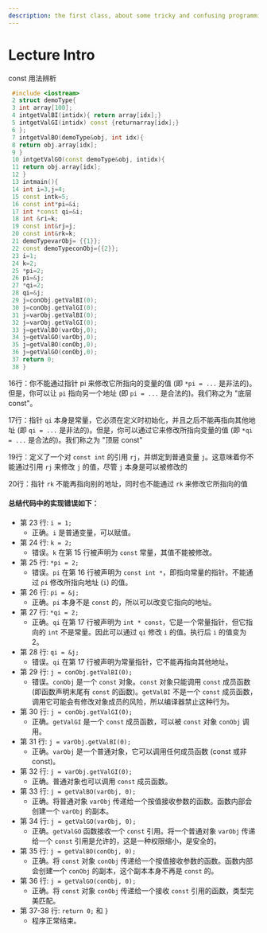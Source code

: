 ```yaml
---
description: the first class, about some tricky and confusing programming skills for C++
---
```


# Lecture Intro

const 用法辨析

```cpp
 #include <iostream>
 2 struct demoType{
 3 int array[100];
 4 intgetValBI(intidx){ return array[idx];}
 5 intgetValGI(intidx) const {returnarray[idx];}
 6 };
 7 intgetValBO(demoType&obj, int idx){
 8 return obj.array[idx];
 9 }
 10 intgetValGO(const demoType&obj, intidx){
 11 return obj.array[idx];
 12 }
 13 intmain(){
 14 int i=3,j=4;
 15 const intk=5;
 16 const int*pi=&i;
 17 int *const qi=&i;
 18 int &ri=k;
 19 const int&rj=j;
 20 const int&rk=k;
 21 demoTypevarObj= {{1}};
 22 const demoTypeconObj={{2}};
 23 i=1;
 24 k=2;
 25 *pi=2;
 26 pi=&j;
 27 *qi=2;
 28 qi=&j;
 29 j=conObj.getValBI(0);
 30 j=conObj.getValGI(0);
 31 j=varObj.getValBI(0);
 32 j=varObj.getValGI(0);
 33 j=getValBO(varObj,0);
 34 j=getValGO(varObj,0);
 35 j=getValBO(conObj,0);
 36 j=getValGO(conObj,0);
 37 return 0;
 38 }

```

16行：你不能通过指针 pi 来修改它所指向的变量的值 (即 `*pi = ...` 是非法的)。但是，你可以让 `pi` 指向另一个地址 (即 `pi = ...` 是合法的)。我们称之为 "底层 const"。

17行：指针 `qi` 本身是常量，它必须在定义时初始化，并且之后不能再指向其他地址 (即 `qi = ...` 是非法的)。但是，你可以通过它来修改所指向变量的值 (即 `*qi = ...` 是合法的)。我们称之为 "顶层 const"

19行：定义了一个对 `const int` 的引用 `rj`，并绑定到普通变量 `j`。这意味着你不能通过引用 `rj` 来修改 `j` 的值，尽管 `j` 本身是可以被修改的

20行：指针 `rk` 不能再指向别的地址，同时也不能通过 `rk` 来修改它所指向的值

#### 总结代码中的实现错误如下：

* 第 23 行: `i = 1;`
  * 正确。`i` 是普通变量，可以赋值。
* 第 24 行: `k = 2;`
  * 错误。`k` 在第 15 行被声明为 `const` 常量，其值不能被修改。
* 第 25 行: `*pi = 2;`
  * 错误。`pi` 在第 16 行被声明为 `const int *`，即指向常量的指针。不能通过 `pi` 修改所指向地址 (`i`) 的值。
* 第 26 行: `pi = &j;`
  * 正确。`pi` 本身不是 `const` 的，所以可以改变它指向的地址。
* 第 27 行: `*qi = 2;`
  * 正确。`qi` 在第 17 行被声明为 `int * const`，它是一个常量指针，但它指向的 `int` 不是常量。因此可以通过 `qi` 修改 `i` 的值。执行后 `i` 的值变为 2。
* 第 28 行: `qi = &j;`
  * 错误。`qi` 在第 17 行被声明为常量指针，它不能再指向其他地址。
* 第 29 行: `j = conObj.getValBI(0);`
  * 错误。`conObj` 是一个 `const` 对象。`const` 对象只能调用 `const` 成员函数 (即函数声明末尾有 `const` 的函数)。`getValBI` 不是一个 `const` 成员函数，调用它可能会有修改对象成员的风险，所以编译器禁止这种行为。
* 第 30 行: `j = conObj.getValGI(0);`
  * 正确。`getValGI` 是一个 `const` 成员函数，可以被 `const` 对象 `conObj` 调用。
* 第 31 行: `j = varObj.getValBI(0);`
  * 正确。`varObj` 是一个普通对象，它可以调用任何成员函数 (const 或非 const)。
* 第 32 行: `j = varObj.getValGI(0);`
  * 正确。普通对象也可以调用 `const` 成员函数。
* 第 33 行: `j = getValBO(varObj, 0);`
  * 正确。将普通对象 `varObj` 传递给一个按值接收参数的函数。函数内部会创建一个 `varObj` 的副本。
* 第 34 行: `j = getValGO(varObj, 0);`
  * 正确。`getValGO` 函数接收一个 `const` 引用。将一个普通对象 `varObj` 传递给一个 `const` 引用是允许的，这是一种权限缩小，是安全的。
* 第 35 行: `j = getValBO(conObj, 0);`
  * 正确。将 `const` 对象 `conObj` 传递给一个按值接收参数的函数。函数内部会创建一个 `conObj` 的副本，这个副本本身不再是 `const` 的。
* 第 36 行: `j = getValGO(conObj, 0);`
  * 正确。将 `const` 对象 `conObj` 传递给一个接收 `const` 引用的函数，类型完美匹配。
* 第 37-38 行: `return 0;` 和 `}`
  * 程序正常结束。

####
